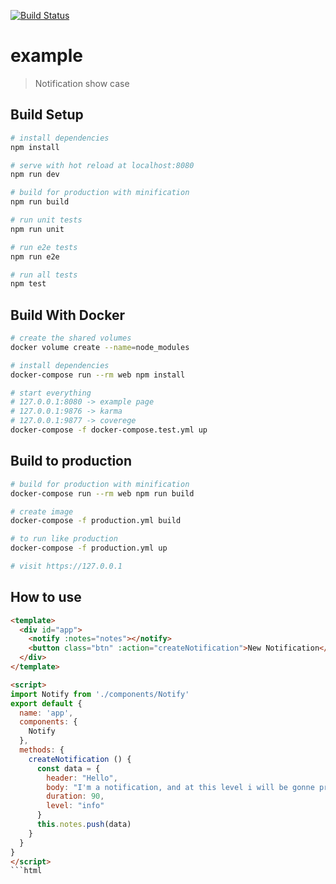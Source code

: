 [logo]: https://github.com/yurifrl/notify-frontend/blob/master/src/assets/image.png "What a lovely application"

[![Build Status](https://travis-ci.org/yurifrl/notify-frontend.svg?branch=master)](https://travis-ci.org/yurifrl/notify-frontend)
# example

> Notification show case

## Build Setup

``` bash
# install dependencies
npm install

# serve with hot reload at localhost:8080
npm run dev

# build for production with minification
npm run build

# run unit tests
npm run unit

# run e2e tests
npm run e2e

# run all tests
npm test
```

## Build With Docker

``` bash
# create the shared volumes
docker volume create --name=node_modules

# install dependencies
docker-compose run --rm web npm install

# start everything
# 127.0.0.1:8080 -> example page
# 127.0.0.1:9876 -> karma
# 127.0.0.1:9877 -> coverege
docker-compose -f docker-compose.test.yml up
```

## Build to production

```bash
# build for production with minification
docker-compose run --rm web npm run build

# create image
docker-compose -f production.yml build

# to run like production
docker-compose -f production.yml up

# visit https://127.0.0.1
```

## How to use
```html
<template>
  <div id="app">
    <notify :notes="notes"></notify>
    <button class="btn" :action="createNotification">New Notification</button>
  </div>
</template>

<script>
import Notify from './components/Notify'
export default {
  name: 'app',
  components: {
    Notify
  },
  methods: {
    createNotification () {
      const data = {
        header: "Hello",
        body: "I'm a notification, and at this level i will be gonne pretty soon",
        duration: 90,
        level: "info"
      }
      this.notes.push(data)
    }
  }
}
</script>
```html

